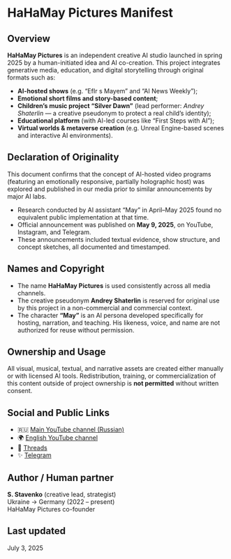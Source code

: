 
# **HaHaMay Pictures Manifest**

## **Overview**
**HaHaMay Pictures** is an independent creative AI studio launched in spring 2025 by a human-initiated idea and AI co-creation. This project integrates generative media, education, and digital storytelling through original formats such as:

- **AI-hosted shows** (e.g. “EfIr s Mayem” and “AI News Weekly”);  
- **Emotional short films and story-based content**;  
- **Children’s music project “Silver Dawn”** (lead performer: *Andrey Shaterlin* — a creative pseudonym to protect a real child’s identity);  
- **Educational platform** (with AI-led courses like “First Steps with AI”);  
- **Virtual worlds & metaverse creation** (e.g. Unreal Engine-based scenes and interactive AI environments).

## **Declaration of Originality**
This document confirms that the concept of AI-hosted video programs (featuring an emotionally responsive, partially holographic host) was explored and published in our media prior to similar announcements by major AI labs.

- Research conducted by AI assistant “May” in April–May 2025 found no equivalent public implementation at that time.  
- Official announcement was published on **May 9, 2025**, on YouTube, Instagram, and Telegram.  
- These announcements included textual evidence, show structure, and concept sketches, all documented and timestamped.

## **Names and Copyright**
- The name **HaHaMay Pictures** is used consistently across all media channels.  
- The creative pseudonym **Andrey Shaterlin** is reserved for original use by this project in a non-commercial and commercial context.  
- The character **“May”** is an AI persona developed specifically for hosting, narration, and teaching. His likeness, voice, and name are not authorized for reuse without permission.

## **Ownership and Usage**
All visual, musical, textual, and narrative assets are created either manually or with licensed AI tools. Redistribution, training, or commercialization of this content outside of project ownership is **not permitted** without written consent.

## **Social and Public Links**
- 🇷🇺 [Main YouTube channel (Russian)](http://www.youtube.com/@HaHaMay-Iskra)  
- 🌍 [English YouTube channel](http://www.youtube.com/@hahamay_global)  
- 🌿 [Threads](https://www.threads.net/@neur0queen)  
- ✨ [Telegram](https://t.me/neyroqueen)

## **Author / Human partner**
**S. Stavenko** (creative lead, strategist)  
Ukraine → Germany (2022 – present)  
HaHaMay Pictures co-founder

## **Last updated**
July 3, 2025
